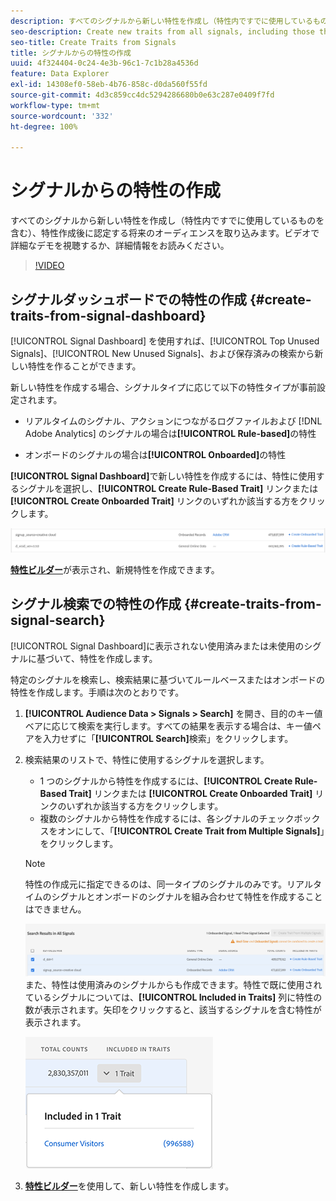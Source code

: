 ```yaml
---
description: すべてのシグナルから新しい特性を作成し（特性内ですでに使用しているものを含む）、特性作成後に認定する将来のオーディエンスを取り込みます。
seo-description: Create new traits from all signals, including those that are already used in traits, and capture future audiences that qualify after trait creation.
seo-title: Create Traits from Signals
title: シグナルからの特性の作成
uuid: 4f324404-0c24-4e3b-96c1-7c1b28a4536d
feature: Data Explorer
exl-id: 14308ef0-58eb-4b76-858c-d0da560f55fd
source-git-commit: 4d3c859cc4dc5294286680b0e63c287e0409f7fd
workflow-type: tm+mt
source-wordcount: '332'
ht-degree: 100%

---
```


# シグナルからの特性の作成

すべてのシグナルから新しい特性を作成し（特性内ですでに使用しているものを含む）、特性作成後に認定する将来のオーディエンスを取り込みます。ビデオで詳細なデモを視聴するか、詳細情報をお読みください。

>[!VIDEO](https://video.tv.adobe.com/v/327528/?quality=12&captions=jpn)

## シグナルダッシュボードでの特性の作成 {#create-traits-from-signal-dashboard}

[!UICONTROL Signal Dashboard] を使用すれば、[!UICONTROL Top Unused Signals]、[!UICONTROL New Unused Signals]、および保存済みの検索から新しい特性を作ることができます。

新しい特性を作成する場合、シグナルタイプに応じて以下の特性タイプが事前設定されます。

* リアルタイムのシグナル、アクションにつながるログファイルおよび [!DNL Adobe Analytics] のシグナルの場合は&#x200B;**[!UICONTROL Rule-based]**&#x200B;の特性

* オンボードのシグナルの場合は&#x200B;**[!UICONTROL Onboarded]**&#x200B;の特性

**[!UICONTROL Signal Dashboard]**&#x200B;で新しい特性を作成するには、特性に使用するシグナルを選択し、**[!UICONTROL Create Rule-Based Trait]** リンクまたは **[!UICONTROL Create Onboarded Trait]** リンクのいずれか該当する方をクリックします。

![](assets/signals-create-trait.png)

**[特性ビルダー](../../features/traits/about-trait-builder.md)**&#x200B;が表示され、新規特性を作成できます。

## シグナル検索での特性の作成 {#create-traits-from-signal-search}

[!UICONTROL Signal Dashboard]に表示されない使用済みまたは未使用のシグナルに基づいて、特性を作成します。

特定のシグナルを検索し、検索結果に基づいてルールベースまたはオンボードの特性を作成します。手順は次のとおりです。

1. **[!UICONTROL Audience Data > Signals > Search]** を開き、目的のキー値ベアに応じて検索を実行します。すべての結果を表示する場合は、キー値ペアを入力せずに「**[!UICONTROL Search]**&#x200B;検索」をクリックします。
2. 検索結果のリストで、特性に使用するシグナルを選択します。
   * 1 つのシグナルから特性を作成するには、**[!UICONTROL Create Rule-Based Trait]** リンクまたは **[!UICONTROL Create Onboarded Trait]** リンクのいずれか該当する方をクリックします。
   * 複数のシグナルから特性を作成するには、各シグナルのチェックボックスをオンにして、「**[!UICONTROL Create Trait from Multiple Signals]**」をクリックします。

   >[!NOTE]
   >特性の作成元に指定できるのは、同一タイプのシグナルのみです。リアルタイムのシグナルとオンボードのシグナルを組み合わせて特性を作成することはできません。
   >
   > ![](assets/signals-create-trait-search.png)
   >また、特性は使用済みのシグナルからも作成できます。特性で既に使用されているシグナルについては、**[!UICONTROL Included in Traits]** 列に特性の数が表示されます。矢印をクリックすると、該当するシグナルを含む特性が表示されます。
   >
   >![](assets/signals-used-traits.png)

3. **[特性ビルダー](../../features/traits/about-trait-builder.md)**&#x200B;を使用して、新しい特性を作成します。
